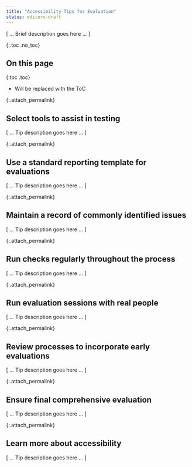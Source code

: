 ```yaml
---
title: "Accessibility Tips for Evaluation"
status: editors-draft
---
```


[ ... Brief description goes here ... ]

{:.toc .no_toc}
## On this page

{:toc .toc}
* Will be replaced with the ToC

{:.attach_permalink}
## Select tools to assist in testing

<!-- TODO: Mention that this is automated and manual testing -->

[ ... Tip description goes here ... ]

{:.attach_permalink}
## Use a standard reporting template for evaluations

[ ... Tip description goes here ... ]

{:.attach_permalink}
## Maintain a record of commonly identified issues

[ ... Tip description goes here ... ]

{:.attach_permalink}
## Run checks regularly throughout the process

[ ... Tip description goes here ... ]

{:.attach_permalink}
## Run evaluation sessions with real people

[ ... Tip description goes here ... ]

{:.attach_permalink}
## Review processes to incorporate early evaluations

[ ... Tip description goes here ... ]

{:.attach_permalink}
## Ensure final comprehensive evaluation

[ ... Tip description goes here ... ]

{:.attach_permalink}
## Learn more about accessibility

[ ... Tip description goes here ... ]
